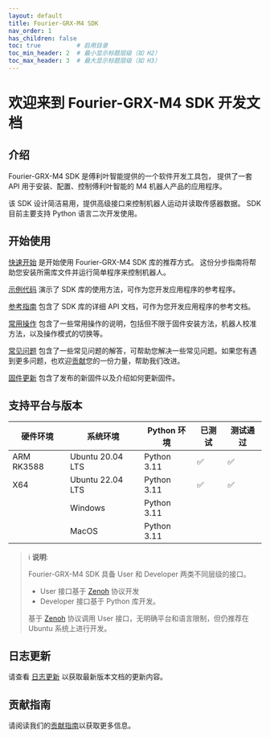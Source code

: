 ```yaml
---
layout: default
title: Fourier-GRX-M4 SDK
nav_order: 1
has_children: false
toc: true          # 启用目录
toc_min_header: 2  # 最小显示标题层级（如 H2）
toc_max_header: 3  # 最大显示标题层级（如 H3）
---
```


# 欢迎来到 Fourier-GRX-M4 SDK 开发文档

## 介绍

Fourier-GRX-M4 SDK 是傅利叶智能提供的一个软件开发工具包，
提供了一套 API 用于安装、配置、控制傅利叶智能的 M4 机器人产品的应用程序。

该 SDK 设计简洁易用，提供高级接口来控制机器人运动并读取传感器数据。
SDK 目前主要支持 Python 语言二次开发使用。

## 开始使用

[快速开始](/fourier-grx-M4/docs/quickstart) 是开始使用 Fourier-GRX-M4 SDK 库的推荐方式。
这份分步指南将帮助您安装所需库文件并运行简单程序来控制机器人。

[示例代码](/fourier-grx-M4/docs/examples) 演示了 SDK 库的使用方法，可作为您开发应用程序的参考程序。

[参考指南](/fourier-grx-M4/docs/reference) 包含了 SDK 库的详细 API 文档，可作为您开发应用程序的参考文档。

[常用操作](/fourier-grx-M4/docs/usage) 包含了一些常用操作的说明，包括但不限于固件安装方法，机器人校准方法，以及操作模式的切换等。

[常见问题](/fourier-grx-M4/docs/faq) 包含了一些常见问题的解答，可帮助您解决一些常见问题。如果您有遇到更多问题，也欢迎[贡献](/fourier-grx-M4/docs/contributing)您的一份力量，帮助我们改进。

[固件更新](/fourier-grx-M4/docs/update) 包含了发布的新固件以及介绍如何更新固件。

## 支持平台与版本

| 硬件环境       | 系统环境             | Python 环境   | 已测试 | 测试通过 |
|------------|------------------|-------------|-----|------|
| ARM RK3588 | Ubuntu 20.04 LTS | Python 3.11 | ✅   | ✅    |
| X64        | Ubuntu 22.04 LTS | Python 3.11 | ✅   | ✅    |
|            | Windows          | Python 3.11 |     |      |
|            | MacOS            | Python 3.11 |     |      |

> ℹ️ **说明**:
>
> Fourier-GRX-M4 SDK 具备 User 和 Developer 两类不同层级的接口。
> - User 接口基于 [Zenoh](https://zenoh.io) 协议开发
> - Developer 接口基于 Python 库开发。
>
> 基于 [Zenoh](https://zenoh.io) 协议调用 User 接口，无明确平台和语言限制，但仍推荐在 Ubuntu 系统上进行开发。

## 日志更新

请查看 [日志更新](/fourier-grx-M4/docs/changelog) 以获取最新版本文档的更新内容。

## 贡献指南

请阅读我们的[贡献指南](/fourier-grx-M4/docs/contributing)以获取更多信息。